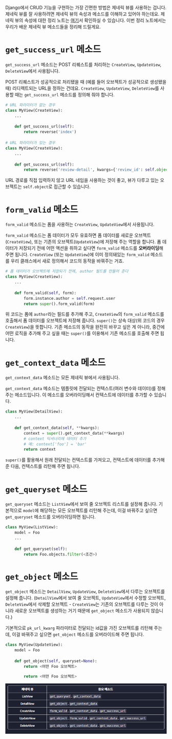 ﻿Django에서 CRUD 기능을 구현하는 가장 간편한 방법은 제네릭 뷰를 사용하는 겁니다. 제네릭 뷰를 잘 사용하려면 제네릭 뷰의 속성과 메소드를 이해하고 있어야 하는데요. 제네릭 뷰의 속성에 대한 정리 노트는 [여기](https://www.codeit.kr/learn/courses/django-web-development/4183)서 확인하실 수 있습니다. 이번 정리 노트에서는 우리가 배운 제네릭 뷰 메소드들을 정리해 드릴게요.

# `get_success_url`  메소드

`get_success_url` 메소드는 POST 리퀘스트를 처리하는 `CreateView`, `UpdateView`, `DeleteView`에서 사용됩니다.

POST 리퀘스트가 성공적으로 처리됐을 때 (예를 들어 오브젝트가 성공적으로 생성됐을 때) 리디렉트되는 URL을 정하는 건데요. `CreateView`, `UpdateView`, `DeleteView`를 사용할 때는 `get_success_url` 메소드를 정의해 줘야 합니다.

```python
# URL 파라미터가 없는 경우
class MyView(CreateView):
    ...

    def get_success_url(self):
        return reverse('index')

# URL 파라미터가 있는 경우
class MyView(CreateView):
    ...

    def get_success_url(self):
        return reverse('review-detail', kwargs={'review_id': self.object.id})
```

URL 경로를 직접 입력하지 않고 URL 네임을 사용하는 것이 좋고, 뷰가 다루고 있는 오브젝트는 `self.object`로 접근할 수 있습니다.

# `form_valid`  메소드

`form_valid` 메소드는 폼을 사용하는 `CreateView`, `UpdateView`에서 사용됩니다.

`form_valid` 메소드는 폼 데이터가 모두 유효하면 폼 데이터를 새로운 오브젝트(`CreateView`), 또는 기존의 오브젝트(`UpdateView`)에 저장해 주는 역할을 합니다. 폼 데이터가 저장되기 전에 어떤 액션을 취하고 싶다면 `form_valid` 메소드를 **오버라이딩**해 주면 됩니다. `CreateView` (또는 `UpdateView`)에 이미 정의돼있는 `form_valid` 메소드를 우리 클래스에서 새로 정의해서 코드의 동작을 바꿔주는 거죠.

```python
# 폼 데이터가 오브젝트에 저장되기 전에, author 필드를 만들어 준다
class MyView(CreateView):
    ...

    def form_valid(self, form):
        form.instance.author = self.request.user
        return super().form_valid(form)
```

위 코드는 폼에 `author`라는 필드를 추가해 주고, `CreateView`의 `form_valid` 메소드를 호출해서 폼 데이터를 오브젝트에 저장해 줍니다. `super()`는 상속 대상(위 코드의 경우 `CreateView`)을 뜻합니다. 기존 메소드의 동작을 완전히 바꾸고 싶은 게 아니라, 중간에 어떤 로직을 추가해 주고 싶을 때는 `super()`를 이용해서 기존 메소드를 호출해 주면 됩니다.

# `get_context_data`  메소드

`get_context_data` 메소드는 모든 제네릭 뷰에서 사용됩니다.

`get_context_data` 메소드는 템플릿에 전달되는 컨텍스트(여러 변수와 데이터)를 정해주는 메소드입니다. 이 메소드를 오버라이딩해서 컨텍스트에 데이터를 추가할 수 있습니다.

```python
class MyView(DetailView):
    ...

    def get_context_data(self, **kwargs):
        context = super().get_context_data(**kwargs)
        # context 딕셔너리에 데이터 추가
        # 예: context['foo'] = 'bar'
        return context
```

`super()`를 활용해서 원래 전달되는 컨텍스트를 가져오고, 컨텍스트에 데이터를 추가해 준 다음, 컨텍스트를 리턴해 주면 됩니다.

# `get_queryset`  메소드

`get_queryset` 메소드는 `ListView`에서 보여 줄 오브젝트 리스트를 설정해 줍니다. 기본적으로 `model`에 해당하는 모든 오브젝트를 리턴해 주는데, 이걸 바꿔주고 싶으면 `get_queryset` 메소드를 오버라이딩하면 됩니다.

```python
class MyView(ListView):
    model = Foo
    ...

    def get_queryset(self):
        return Foo.objects.filter(<조건>)
```

# `get_object`  메소드

`get_object` 메소드는 `DetailView`, `UpdateView`, `DeleteView`에서 다루는 오브젝트를 설정해 줍니다. (`DetailView`에서 보여 줄 오브젝트, `UpdateView`에서 수정할 오브젝트, `DeleteView`에서 삭제할 오브젝트 - `CreateView`는 기존의 오브젝트를 다루는 것이 아니라 새로운 오브젝트를 생성하는 거기 때문에 `get_object` 메소드가 사용되지 않습니다.)

기본적으로 `pk_url_kwarg` 파라미터로 전달되는 id값을 가진 오브젝트를 리턴해 주는데, 이걸 바꿔주고 싶으면 `get_object` 메소드를 오버라이드해 주면 됩니다.

```python
class MyView(UpdateView):
    model = Foo

    def get_object(self, queryset=None):
        return <어떤 Foo 오브젝트>
```

```python
        return <어떤 Foo 오브젝트>
```

![](assets/2023-05-02-20-49-31-3.PNG)
